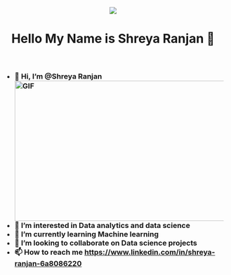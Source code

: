 <p align='center'> <img src="./Animation.gif" /> </p>

<h1 align="center"> Hello My Name is Shreya Ranjan 👋</h1>
<br />
<h3>
  
- 👋 Hi, I’m @Shreya Ranjan              <img align="right" alt="GIF" src="https://github.com/abhisheknaiidu/abhisheknaiidu/blob/master/code.gif?raw=true" width="500" height="320" />                                       
- 👀 I’m interested in Data analytics and data science
- 🌱 I’m currently learning Machine learning 
- 💞️ I’m looking to collaborate on Data science projects                                   
- 📫 How to reach me https://www.linkedin.com/in/shreya-ranjan-6a8086220


<!---
Shreyaranjan16/Shreyaranjan16 is a ✨ special ✨ repository because its `README.md` (this file) appears on your GitHub profile.
You can click the Preview link to take a look at your changes.

--->
